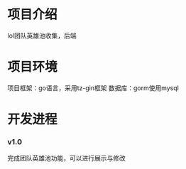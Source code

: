 # 项目介绍
lol团队英雄池收集，后端

# 项目环境
项目框架：go语言，采用tz-gin框架
数据库：gorm使用mysql

# 开发进程
### v1.0
完成团队英雄池功能，可以进行展示与修改

